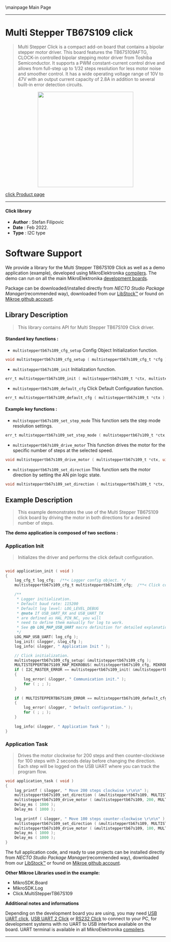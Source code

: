\mainpage Main Page

---
# Multi Stepper TB67S109 click

> Multi Stepper Click is a compact add-on board that contains a bipolar stepper motor driver. This board features the TB67S109AFTG, CLOCK-in controlled bipolar stepping motor driver from Toshiba Semiconductor. It supports a PWM constant-current control drive and allows from full-step up to 1/32 steps resolution for less motor noise and smoother control. It has a wide operating voltage range of 10V to 47V with an output current capacity of 2.8A in addition to several built-in error detection circuits.

<p align="center">
  <img src="https://download.mikroe.com/images/click_for_ide/multisteppertb67s109_click.png" height=300px>
</p>

[click Product page](https://www.mikroe.com/multi-stepper-click-tb67s109)

---


#### Click library

- **Author**        : Stefan Filipovic
- **Date**          : Feb 2022.
- **Type**          : I2C type


# Software Support

We provide a library for the Multi Stepper TB67S109 Click
as well as a demo application (example), developed using MikroElektronika
[compilers](https://www.mikroe.com/necto-studio).
The demo can run on all the main MikroElektronika [development boards](https://www.mikroe.com/development-boards).

Package can be downloaded/installed directly from *NECTO Studio Package Manager*(recommended way), downloaded from our [LibStock&trade;](https://libstock.mikroe.com) or found on [Mikroe github account](https://github.com/MikroElektronika/mikrosdk_click_v2/tree/master/clicks).

## Library Description

> This library contains API for Multi Stepper TB67S109 Click driver.

#### Standard key functions :

- `multisteppertb67s109_cfg_setup` Config Object Initialization function.
```c
void multisteppertb67s109_cfg_setup ( multisteppertb67s109_cfg_t *cfg );
```

- `multisteppertb67s109_init` Initialization function.
```c
err_t multisteppertb67s109_init ( multisteppertb67s109_t *ctx, multisteppertb67s109_cfg_t *cfg );
```

- `multisteppertb67s109_default_cfg` Click Default Configuration function.
```c
err_t multisteppertb67s109_default_cfg ( multisteppertb67s109_t *ctx );
```

#### Example key functions :

- `multisteppertb67s109_set_step_mode` This function sets the step mode resolution settings.
```c
err_t multisteppertb67s109_set_step_mode ( multisteppertb67s109_t *ctx, uint8_t mode );
```

- `multisteppertb67s109_drive_motor` This function drives the motor for the specific number of steps at the selected speed.
```c
void multisteppertb67s109_drive_motor ( multisteppertb67s109_t *ctx, uint32_t steps, uint8_t speed );
```

- `multisteppertb67s109_set_direction` This function sets the motor direction by setting the AN pin logic state.
```c
void multisteppertb67s109_set_direction ( multisteppertb67s109_t *ctx, uint8_t dir );
```

## Example Description

> This example demonstrates the use of the Multi Stepper TB67S109 click board by driving the motor in both directions for a desired number of steps.

**The demo application is composed of two sections :**

### Application Init

> Initializes the driver and performs the click default configuration.

```c

void application_init ( void )
{
    log_cfg_t log_cfg;  /**< Logger config object. */
    multisteppertb67s109_cfg_t multisteppertb67s109_cfg;  /**< Click config object. */

    /** 
     * Logger initialization.
     * Default baud rate: 115200
     * Default log level: LOG_LEVEL_DEBUG
     * @note If USB_UART_RX and USB_UART_TX 
     * are defined as HAL_PIN_NC, you will 
     * need to define them manually for log to work. 
     * See @b LOG_MAP_USB_UART macro definition for detailed explanation.
     */
    LOG_MAP_USB_UART( log_cfg );
    log_init( &logger, &log_cfg );
    log_info( &logger, " Application Init " );

    // Click initialization.
    multisteppertb67s109_cfg_setup( &multisteppertb67s109_cfg );
    MULTISTEPPERTB67S109_MAP_MIKROBUS( multisteppertb67s109_cfg, MIKROBUS_1 );
    if ( I2C_MASTER_ERROR == multisteppertb67s109_init( &multisteppertb67s109, &multisteppertb67s109_cfg ) ) 
    {
        log_error( &logger, " Communication init." );
        for ( ; ; );
    }
    
    if ( MULTISTEPPERTB67S109_ERROR == multisteppertb67s109_default_cfg ( &multisteppertb67s109 ) )
    {
        log_error( &logger, " Default configuration." );
        for ( ; ; );
    }
    
    log_info( &logger, " Application Task " );
}

```

### Application Task

> Drives the motor clockwise for 200 steps and then counter-clockiwse for 100 steps with 2 seconds delay before changing the direction.
Each step will be logged on the USB UART where you can track the program flow.

```c
void application_task ( void )
{
    log_printf ( &logger, " Move 200 steps clockwise \r\n\n" );
    multisteppertb67s109_set_direction ( &multisteppertb67s109, MULTISTEPPERTB67S109_DIR_CW );
    multisteppertb67s109_drive_motor ( &multisteppertb67s109, 200, MULTISTEPPERTB67S109_SPEED_FAST );
    Delay_ms ( 1000 );
    Delay_ms ( 1000 );
    
    log_printf ( &logger, " Move 100 steps counter-clockwise \r\n\n" );
    multisteppertb67s109_set_direction ( &multisteppertb67s109, MULTISTEPPERTB67S109_DIR_CCW );
    multisteppertb67s109_drive_motor ( &multisteppertb67s109, 100, MULTISTEPPERTB67S109_SPEED_FAST );
    Delay_ms ( 1000 );
    Delay_ms ( 1000 );
}
```

The full application code, and ready to use projects can be installed directly from *NECTO Studio Package Manager*(recommended way), downloaded from our [LibStock&trade;](https://libstock.mikroe.com) or found on [Mikroe github account](https://github.com/MikroElektronika/mikrosdk_click_v2/tree/master/clicks).

**Other Mikroe Libraries used in the example:**

- MikroSDK.Board
- MikroSDK.Log
- Click.MultiStepperTB67S109

**Additional notes and informations**

Depending on the development board you are using, you may need
[USB UART click](https://www.mikroe.com/usb-uart-click),
[USB UART 2 Click](https://www.mikroe.com/usb-uart-2-click) or
[RS232 Click](https://www.mikroe.com/rs232-click) to connect to your PC, for
development systems with no UART to USB interface available on the board. UART
terminal is available in all MikroElektronika
[compilers](https://shop.mikroe.com/compilers).

---
